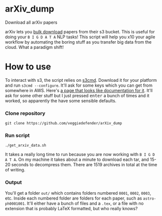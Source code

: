 # arXiv_dump
Download all arXiv papers

arXiv lets you [bulk download](https://arxiv.org/help/bulk_data_s3) papers from their s3 bucket. This is useful for doing your
`B I G D A T A` NLP tasks! This script will help you x10 your agile workflow by automating the boring stuff as you transfer
big data from the cloud. What a paradigm shift!

# How to use
To interact with s3, the script relies on [s3cmd](http://s3tools.org/s3cmd). Download it for your platform and run
`s3cmd --configure`. It'll ask for some keys which you can get from somewhere in AWS. Here's [a page that looks like
documentation for it](http://docs.aws.amazon.com/general/latest/gr/managing-aws-access-keys.html). It'll ask for some other
stuff but I just pressed <kbd>enter</kbd> a bunch of times and it worked, so apparently the have some sensible defaults.

### Clone repository
`git clone https://github.com/veggiedefender/arXiv_dump`

### Run script
`./get_arxiv_data.sh`

It takes a really long time to run because you are now working with `B I G D A T A`. On my machine it takes about a minute to
download each tar, and 15-20 seconds to decompress them. There are 1519 archives in total at the time of writing.

### Output
You'll get a folder `out/` which contains folders numbered `0001`, `0002`, `0003`, etc. Inside each numbered folder are
folders for each paper, such as `astro-ph0001001`. It'll either have a bunch of files and a `.tex`, or a file with no
extension that is probably LaTeX formatted, but who really knows?
